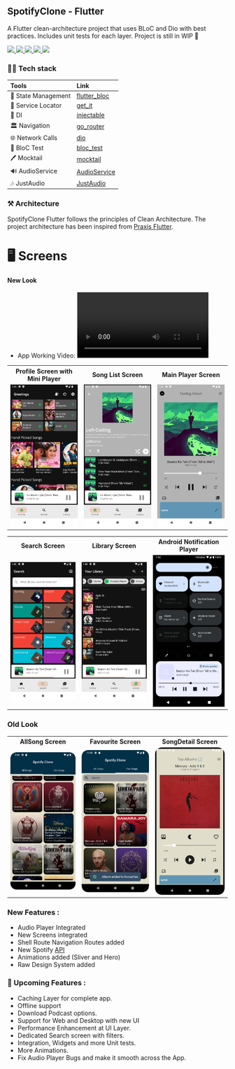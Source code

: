 ## SpotifyClone - Flutter

  <p align="left"> A Flutter clean-architecture project that uses BLoC and Dio with best practices. Includes unit tests for each layer. Project is still in WIP 🚧</p>

  <p align="left">
      <a href = "https://github.com/Solido/awesome-flutter">
        <img src = "https://img.shields.io/badge/Awesome-Flutter-blue.svg?color=blue&style=for-the-badge" />
      </a>
      <a href = "https://github.com/nikeight/SpotifyFlutter/stargazers">
        <img src="https://img.shields.io/github/stars/nikeight/SpotifyFlutter?color=green&style=for-the-badge" />
      </a>
      <a href = "https://github.com/nikeight/SpotifyFlutter/network/members">
          <img src="https://img.shields.io/github/forks/nikeight/SpotifyFlutter?color=green&style=for-the-badge" />
      </a>
      <a href = "https://github.com/nikeight/SpotifyFlutter/watchers">
          <img src="https://img.shields.io/github/watchers/nikeight/SpotifyFlutter?color=yellowgreen&style=for-the-badge" />
      </a>
      <a href = "https://github.com/nikeight/SpotifyFlutter/issues">
          <img src="https://img.shields.io/github/issues/nikeight/SpotifyFlutter?color=orange&style=for-the-badge" />
      </a>
  </p>

### 👨‍💻 Tech stack

| Tools               | Link                                                            |
|:--------------------|:----------------------------------------------------------------|
| 🤖 State Management | [flutter_bloc](https://pub.dev/packages/flutter_bloc)           |
| 💚 Service Locator  | [get_it](https://pub.dev/packages/get_it)                       |
| 💉 DI               | [injectable](https://pub.dev/packages/injectable)               |
| 🏛 Navigation       | [go_router](https://pub.dev/packages/go_router)                 |
| 🌐 Network Calls    | [dio](https://pub.dev/packages/dio)                |
| 🚀 BloC Test        | [bloc_test](https://pub.dev/packages/bloc_test)                 |
| 🖊️ Mocktail        | [mocktail](https://pub.dev/packages/mocktail)                   |
| 🔊 AudioService     | [AudioService](https://pub.dev/packages/audio_service)                   |
| 🎶 JustAudio        | [JustAudio](https://pub.dev/packages/just_audio)                   |

### ⚒️ Architecture

SpotifyClone Flutter follows the principles of Clean Architecture. The project architecture has been
inspired from [Praxis Flutter](https://github.com/mutualmobile/PraxisFlutter).

# 🖥️ Screens

#### New Look

- App Working Video: 
<video src="art/milestone-one-working-video.mov"></video>

<table style="width:100%">
<tr>
<th>Profile Screen with Mini Player</th>
<th>Song List Screen</th> 
<th>Main Player Screen</th>
</tr>
<tr>
<td><img src = "art/profile_screen.png" width=240/></td> 
<td><img src = "art/song_list_screen.png" width=240/></td>
<td><img src = "art/main_player_screen.png" width=240/></td>
</tr>
</table> 

<table style="width:100%">
<tr>
<th>Search Screen</th>
<th>Library Screen</th>
<th>Android Notification Player</th>
</tr>
<tr>
<td><img src = "art/search_screen.png" width=240/></td>
<td><img src = "art/library_screen.png" width=240/></td>
<td><img src = "art/android_notification_player.png" width=240/></td>
</tr>
</table> 

### Old Look

<table style="width:100%">
<tr>
<th>AllSong Screen</th>
<th>Favourite Screen</th> 
<th>SongDetail Screen</th>
</tr>
<tr>
<td><img src = "art/spotify_flutter_all_song_screen.png" width=240/></td> 
<td><img src = "art/spotify_flutter_fav_screen_with_snackbar.png" width=240/></td>
<td><img src = "art/spotify_flutter_song_detail_screen.png" width=240/></td>
</tr>
</table>

### New Features :

- Audio Player Integrated
- New Screens integrated
- Shell Route Navigation Routes added
- New Spotify [API]("https://developer.spotify.com/documentation/web-api")
- Animations added (Sliver and Hero)
- Raw Design System added

### 🐥 Upcoming Features :

- Caching Layer for complete app.
- Offline support
- Download Podcast options.
- Support for Web and Desktop with new UI
- Performance Enhancement at UI Layer.
- Dedicated Search screen with filters.
- Integration, Widgets and more Unit tests.
- More Animations.
- Fix Audio Player Bugs and make it smooth across the App. 


